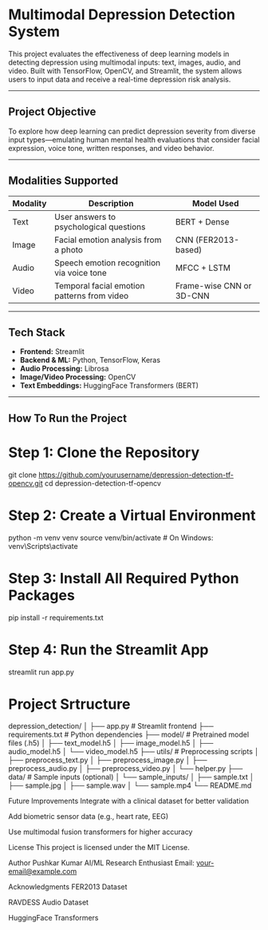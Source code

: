 # Multimodal Depression Detection System

This project evaluates the effectiveness of deep learning models in detecting depression using multimodal inputs: text, images, audio, and video. Built with TensorFlow, OpenCV, and Streamlit, the system allows users to input data and receive a real-time depression risk analysis.

---

## Project Objective

To explore how deep learning can predict depression severity from diverse input types—emulating human mental health evaluations that consider facial expression, voice tone, written responses, and video behavior.

---

## Modalities Supported

| Modality | Description | Model Used |
|----------|-------------|------------|
| Text     | User answers to psychological questions | BERT + Dense |
| Image    | Facial emotion analysis from a photo     | CNN (FER2013-based) |
| Audio    | Speech emotion recognition via voice tone | MFCC + LSTM |
| Video    | Temporal facial emotion patterns from video | Frame-wise CNN or 3D-CNN |

---

## Tech Stack

- **Frontend:** Streamlit  
- **Backend & ML:** Python, TensorFlow, Keras  
- **Audio Processing:** Librosa  
- **Image/Video Processing:** OpenCV  
- **Text Embeddings:** HuggingFace Transformers (BERT)

---

## How To Run the Project

# Step 1: Clone the Repository
git clone https://github.com/yourusername/depression-detection-tf-opencv.git
cd depression-detection-tf-opencv

# Step 2: Create a Virtual Environment
python -m venv venv
source venv/bin/activate       # On Windows: venv\Scripts\activate

# Step 3: Install All Required Python Packages
pip install -r requirements.txt

# Step 4: Run the Streamlit App
streamlit run app.py

# Project Srtructure 

   depression_detection/
│
├── app.py                    # Streamlit frontend
├── requirements.txt          # Python dependencies
├── model/                    # Pretrained model files (.h5)
│   ├── text_model.h5
│   ├── image_model.h5
│   ├── audio_model.h5
│   └── video_model.h5
├── utils/                    # Preprocessing scripts
│   ├── preprocess_text.py
│   ├── preprocess_image.py
│   ├── preprocess_audio.py
│   ├── preprocess_video.py
│   └── helper.py
├── data/                     # Sample inputs (optional)
│   └── sample_inputs/
│       ├── sample.txt
│       ├── sample.jpg
│       ├── sample.wav
│       └── sample.mp4
└── README.md

Future Improvements
Integrate with a clinical dataset for better validation

Add biometric sensor data (e.g., heart rate, EEG)

Use multimodal fusion transformers for higher accuracy

License
This project is licensed under the MIT License.

Author
Pushkar Kumar
AI/ML Research Enthusiast
Email: your-email@example.com

Acknowledgments
FER2013 Dataset

RAVDESS Audio Dataset

HuggingFace Transformers

